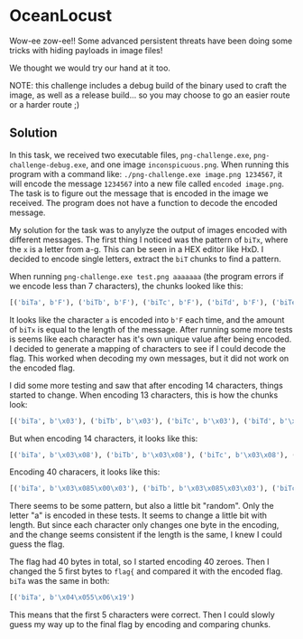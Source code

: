 # OceanLocust
Wow-ee zow-ee!! Some advanced persistent threats have been doing some tricks with hiding payloads in image files!

We thought we would try our hand at it too.

NOTE: this challenge includes a debug build of the binary used to craft the image, as well as a release build... so you may choose to go an easier route or a harder route ;)

## Solution
In this task, we received two executable files, `png-challenge.exe`, `png-challenge-debug.exe`, and one image `inconspicuous.png`. When running this program with a command like: `./png-challenge.exe image.png 1234567`, it will encode the message `1234567` into a new file called `encoded image.png`. The task is to figure out the message that is encoded in the image we received. The program does not have a function to decode the encoded message.

My solution for the task was to anylyze the output of images encoded with different messages. The first thing I noticed was the pattern of `biTx`, where the `x` is a letter from a-g. This can be seen in a HEX editor like HxD. I decided to encode single letters, extract the `biT` chunks to find a pattern.

When running `png-challenge.exe test.png aaaaaaa` (the program errors if we encode less than 7 characters), the chunks looked like this:

```python
[('biTa', b'F'), ('biTb', b'F'), ('biTc', b'F'), ('biTd', b'F'), ('biTe', b'F'), ('biTf', b'F'), ('biTg', b'F')]
```
It looks like the character `a` is encoded into `b'F` each time, and the amount of `biTx` is equal to the length of the message. After running some more tests is seems like each character has it's own unique value after being encoded. I decided to generate a mapping of characters to see if I could decode the flag. This worked when decoding my own messages, but it did not work on the encoded flag.

I did some more testing and saw that after encoding 14 characters, things started to change. When encoding 13 characters, this is how the chunks look:

```python
[('biTa', b'\x03'), ('biTb', b'\x03'), ('biTc', b'\x03'), ('biTd', b'\x03'), ('biTe', b'\x03'), ('biTf', b'\x03'), ('biTg', b'\x03'), ('biTh', b'\x03'), ('biTi', b'\x03'), ('biTj', b'\x03'), ('biTk', b'\x03'), ('biTl', b'\x03'), ('biTm', b'\x03')]
```

But when encoding 14 characters, it looks like this:
```python
[('biTa', b'\x03\x08'), ('biTb', b'\x03\x08'), ('biTc', b'\x03\x08'), ('biTd', b'\x03\x08'), ('biTe', b'\x03\x08'), ('biTf', b'\x03\x08'), ('biTg', b'\x03\x08')]
```

Encoding 40 characers, it looks like this:
```python
[('biTa', b'\x03\x085\x00\x03'), ('biTb', b'\x03\x085\x03\x03'), ('biTc', b'\x03\x085\x02\x03'), ('biTd', b'\x03\x085\x05\x03'), ('biTe', b'\x03\x085\x04\x03'), ('biTf', b'\x03\x085\x07\x03'), ('biTg', b'\x03\x085\x06\x03'), ('biTh', b'\x03\x085\t\x03')]
```

There seems to be some pattern, but also a little bit "random". Only the letter "a" is encoded in these tests. It seems to change a little bit with length. But since each character only changes one byte in the encoding, and the change seems consistent if the length is the same, I knew I could guess the flag.

The flag had 40 bytes in total, so I started encoding 40 zeroes. Then I changed the 5 first bytes to `flag{` and compared it with the encoded flag. `biTa` was the same in both:

```python
[('biTa', b'\x04\x055\x06\x19')
```

This means that the first 5 characters were correct. Then I could slowly guess my way up to the final flag by encoding and comparing chunks.